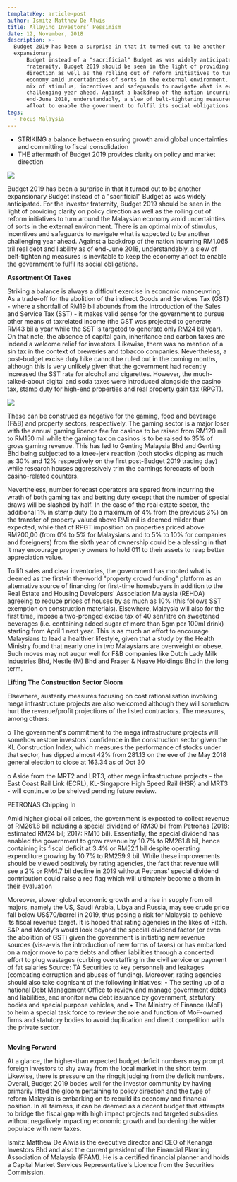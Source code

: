```yaml
---
templateKey: article-post
author: Ismitz Matthew De Alwis
title: Allaying Investors’ Pessimism
date: 12, November, 2018
description: >-
  Budget 2019 has been a surprise in that it turned out to be another
  expansionary
      Budget instead of a "sacrificial" Budget as was widely anticipated. For the investor
      fraternity, Budget 2019 should be seen in the light of providing clarity on policy
      direction as well as the rolling out of reform initiatives to turn around the Malaysian
      economy amid uncertainties of sorts in the external environment. There is an optimal
      mix of stimulus, incentives and safeguards to navigate what is expected to be another
      challenging year ahead. Against a backdrop of the nation incurring RM1.065 tril real debt and liability as of
      end-June 2018, understandably, a slew of belt-tightening measures is inevitable to keep the economy
      afloat to enable the government to fulfil its social obligations.
tags:
  - Focus Malaysia
---
```

* STRIKING a balance between ensuring growth amid global uncertainties and committing to fiscal consolidation
* THE aftermath of Budget 2019 provides clarity on policy and market direction

![](/img/2018-11-12-focus-malaysia-allaying-investors-pessimism-1.png)

<p>Budget 2019 has been a surprise in that it turned out to be another expansionary
    Budget instead of a "sacrificial" Budget as was widely anticipated. For the investor
    fraternity, Budget 2019 should be seen in the light of providing clarity on policy
    direction as well as the rolling out of reform initiatives to turn around the Malaysian
    economy amid uncertainties of sorts in the external environment. There is an optimal
    mix of stimulus, incentives and safeguards to navigate what is expected to be another
    challenging year ahead. Against a backdrop of the nation incurring RM1.065 tril real debt and liability as of
    end-June 2018, understandably, a slew of belt-tightening measures is inevitable to keep the economy
    afloat to enable the government to fulfil its social obligations.</p>

**Assortment Of Taxes**

<p>Striking a balance is always a difficult exercise in economic manoeuvring. As a trade-off for the abolition of
    the indirect Goods and Services Tax (GST) - where a shortfall of RM19 bil abounds from the introduction of
    the Sales and Service Tax (SST) - it makes valid sense for the government to pursue other means of taxrelated income (the GST was projected to generate RM43 bil a year while the SST is targeted to generate
    only RM24 bil year). On that note, the absence of capital gain, inheritance and carbon taxes are indeed a
    welcome relief for investors. Likewise, there was no mention of a sin tax in the context of breweries and
    tobacco companies. Nevertheless, a post-budget excise duty hike cannot be ruled out in the coming
    months, although this is very unlikely given that the government had recently increased the SST rate for
    alcohol and cigarettes. However, the much-talked-about digital and soda taxes were introduced alongside
    the casino tax, stamp duty for high-end properties and real property gain tax (RPGT).</p>

![](/img/2018-11-12-focus-malaysia-allaying-investors-pessimism-2.png)

<p>These can be construed as
    negative for the gaming,
    food and beverage (F&B)
    and property sectors,
    respectively. The gaming
    sector is a major loser with
    the annual gaming licence
    fee for casinos to be raised
    from RM120 mil to RM150
    mil while the gaming tax on
    casinos is to be raised to
    35% of gross gaming
    revenue. This has led to
    Genting Malaysia Bhd and
    Genting Bhd being
    subjected to a knee-jerk
    reaction (both stocks
    dipping as much as 30%
    and 12% respectively on
    the first post-Budget 2019
    trading day) while research houses aggressively trim the earnings forecasts of both casino-related
    counters.</p>

<p>Nevertheless, number forecast operators are spared from incurring the wrath of both gaming tax and
    betting duty except that the number of special draws will be slashed by half. In the case of the real estate
    sector, the additional 1% in stamp duty (to a maximum of 4% from the previous 3%) on the transfer of
    property valued above RMi mil is deemed milder than expected, while that of RPGT imposition on
    properties priced above RM200,00 (from 0% to 5% for Malaysians and to 5% to 10% for companies and
    foreigners) from the sixth year of ownership could be a blessing in that it may encourage property owners
    to hold 011 to their assets to reap better appreciation value. </p>

<p>To lift sales and clear inventories, the government has mooted what is deemed as the first-in the-world
    "property crowd funding" platform as an alternative source of financing for first-time homebuyers in addition to the Real Estate and Housing Developers' Association Malaysia (REHDA) agreeing to reduce prices of
    houses by as much as 10% (this follows SST exemption on construction materials). Elsewhere, Malaysia
    will also for the first time, impose a two-pronged excise tax of 40 sen/litre on sweetened beverages (i.e.
    containing added sugar of more than 5gm per 100ml drink) starting from April 1 next year. This is as much
    an effort to encourage Malaysians to lead a healthier lifestyle, given that a study by the Health Ministry
    found that nearly one in two Malaysians are overweight or obese. Such moves may not augur well for F&B
    companies like Dutch Lady Milk Industries Bhd, Nestle (M) Bhd and Fraser & Neave Holdings Bhd in the
    long term.</p>

**Lifting The Construction Sector Gloom** 

<p>Elsewhere, austerity measures focusing on cost rationalisation involving mega infrastructure projects are
    also welcomed although they will somehow hurt the revenue/profit projections of the listed contractors. The
    measures, among others: </p>

<p>o The government's commitment to the mega infrastructure projects will somehow restore investors'
    confidence in the construction sector given the KL Construction Index, which measures the
    performance of stocks under that sector, has dipped almost 42% from 281.13 on the eve of the
    May 2018 general election to close at 163.34 as of Oct 30</p>

<p>o Aside from the MRT2 and LRT3, other mega infrastructure projects - the East Coast Rail Link
    (ECRL), KL-Singapore High Speed Rail (HSR) and MRT3 - will continue to be shelved pending
    future review. </p>

<p>PETRONAS Chipping In
</p>

<p>Amid higher global oil prices, the government is expected to collect revenue of RM261.8 bil including a
    special dividend of RM30 bil from Petronas (2018: estimated RM24 bil; 2017: RM16 bil). Essentially, the
    special dividend has enabled the government to grow revenue by 10.7% to RM261.8 bil, hence containing
    its fiscal deficit at 3.4% or RM52.1 bil despite operating expenditure growing by 10.7% to RM259.9 bil.
    While these improvements should be viewed positively by rating agencies, the fact that revenue will see a
    2% or RM4.7 bil decline in 2019 without Petronas' special dividend contribution could raise a red flag which
    will ultimately become a thorn in their evaluation</p>

<p>Moreover, slower global economic growth and a rise in
    supply from oil majors, namely the US, Saudi Arabia, Libya
    and Russia, may see crude price fall below US$70/barrel in
    2019, thus posing a risk for Malaysia to achieve its fiscal
    revenue target. It is hoped that rating agencies in the likes of
    Fitch. S&P and Moody's would look beyond the special
    dividend factor (or even the abolition of GST) given the
    government is initiating new revenue sources (vis-a-vis the
    introduction of new forms of taxes) or has embarked on a
    major move to pare debts and other liabilities through a
    concerted effort to plug wastages (curbing overstaffing in the
    civil service or payment of fat salaries Source: TA Securities to key personnel) and leakages (combating
    corruption and abuses of funding). Moreover, rating agencies should also take cognisant of the following
    initiatives: • The setting up of a national Debt Management Office to review and manage government debts
    and liabilities, and monitor new debt issuance by government, statutory bodies and special purpose
    vehicles, and • The Ministry of Finance (MoF) to helm a special task force to review the role and function of
    MoF-owned firms and statutory bodies to avoid duplication and direct competition with the private sector.</p>

```

```

**Moving Forward**

<p>At a glance, the higher-than expected budget deficit numbers may prompt foreign investors to shy away
    from the local market in the short term. Likewise, there is pressure on the ringgit judging from the deficit
    numbers. Overall, Budget 2019 bodes well for the investor community by having primarily lifted the gloom
    pertaining to policy direction and the type of reform Malaysia is embarking on to rebuild its economy and
    financial position. In all fairness, it can be deemed as a decent budget that attempts to bridge the fiscal gap
    with high impact projects and targeted subsidies without negatively impacting economic growth and
    burdening the wider populace with new taxes. </p>

<p>Ismitz Matthew De Alwis is the executive director and CEO of Kenanga Investors Bhd and also the
    current president of the Financial Planning Association of Malaysia (FPAM). He is a certified financial
    planner and holds a Capital Market Services Representative's Licence from the Securities Commission.</p>